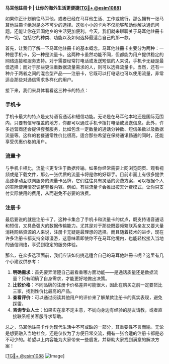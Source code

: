 **马耳他註冊卡 | 让你的海外生活更便捷[[TG💪+ @esim1088](https://t.me/s/esim1088)]**

如果你正计划前往马耳他，或者已经在马耳他生活、工作或旅行，那么拥有一张马耳他註冊卡绝对是必不可少的选择。这张小小的卡片不仅能够帮助你解决通讯问题，还能让你在异国他乡的生活更加便利。今天，我们就来聊聊关于马耳他註冊卡的一切，包括它的种类、功能以及如何选择最适合自己的那一款。

首先，让我们了解一下马耳他註冊卡的基本概念。马耳他註冊卡主要分为两种：一种是手机卡，另一种是流量卡。这两种卡虽然功能不同，但都能为用户提供稳定的网络连接和服务支持。对于需要经常打电话或发送短信的人来说，手机卡无疑是最佳选择；而对于那些更注重数据流量需求的人，则可以选择流量卡。当然，还有一种介于两者之间的混合型产品——注册卡，它既可以打电话也可以使用流量，非常适合那些对通信需求多样化的用户。

接下来，我们来具体看看这三种卡的特点：

### 手机卡

手机卡最大的特点是支持语音通话和短信功能。无论是在马耳他本地还是国际范围内，只要有信号覆盖的地方，你都可以通过手机卡拨打电话或发送信息。此外，许多运营商还会提供套餐服务，比如包含一定数量的通话分钟数、短信条数以及数据流量等。这样的套餐通常性价比很高，适合那些希望在保持通讯畅通的同时，还能享受优惠价格的用户。

### 流量卡

与手机卡相比，流量卡更专注于数据传输。如果你经常需要上网浏览网页、观看视频或是下载文件，那么一张优质的流量卡将是你的好帮手。目前市面上有很多提供高速移动互联网服务的流量卡品牌，它们往往具有灵活的资费方案，可以根据个人的实际使用情况调整套餐内容。例如，有些流量卡会推出按天计费模式，让你只支付实际使用的费用，从而避免不必要的浪费。

### 注册卡

最后要说的就是注册卡了。这种卡集合了手机卡和流量卡的优点，既支持语音通话和短信，又具备强大的数据传输能力。尤其是对于那些既要频繁联系亲友又要大量消耗网络资源的人来说，注册卡无疑是最理想的选择。而且随着技术的进步，现在许多注册卡都支持全球漫游，这意味着即使你不在马耳他境内，也能轻松接入当地的通信网络，享受到稳定的服务体验。

那么，在众多选项面前，我们应该如何挑选适合自己的马耳他註冊卡呢？这里有几个小建议供参考：

1. **明确需求**：首先要弄清楚自己最看重哪方面功能——是通话质量还是数据流量？只有明确了自身需求，才能更好地做出决策。
2. **比较价格**：不同品牌的注册卡价格差异可能很大，因此在购买之前一定要货比三家，找到性价比最高的产品。
3. **查看评价**：可以通过阅读其他用户的评价来了解某款注册卡的真实表现，避免踩雷。
4. **咨询专业人士**：如果实在拿不定主意，不妨向身边有经验的朋友请教，或者直接联系相关客服寻求帮助。

总之，马耳他註冊卡作为现代生活中不可或缺的一部分，其重要性不言而喻。无论是想要融入当地社会，还是仅仅为了方便日常交流，拥有一张合适的注册卡都是必不可少的。希望以上内容能为大家带来一些启发，并帮助大家找到满意的解决方案！

[[TG💪+ @esim1088](https://t.me/s/esim1088) ![Image](https://i.postimg.cc/4NQfJmqS/Snipaste-2025-05-13-00-14-12.png)]